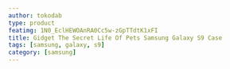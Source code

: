 ```yaml
---
author: tokodab
type: product
featimg: 1N0_EclHEWOAnRA0Cc5w-zGpTTdtK1xFI
title: Gidget The Secret Life Of Pets Samsung Galaxy S9 Case
tags: [samsung, galaxy, s9]
category: [samsung]
---
```

